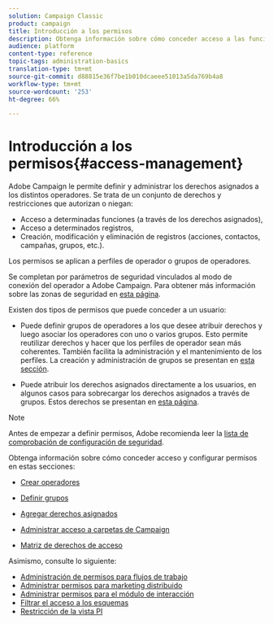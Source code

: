 ```yaml
---
solution: Campaign Classic
product: campaign
title: Introducción a los permisos
description: Obtenga información sobre cómo conceder acceso a las funciones de Campaign
audience: platform
content-type: reference
topic-tags: administration-basics
translation-type: tm+mt
source-git-commit: d88815e36f7be1b010dcaeee51013a5da769b4a8
workflow-type: tm+mt
source-wordcount: '253'
ht-degree: 66%

---
```



# Introducción a los permisos{#access-management}

Adobe Campaign le permite definir y administrar los derechos asignados a los distintos operadores. Se trata de un conjunto de derechos y restricciones que autorizan o niegan:

* Acceso a determinadas funciones (a través de los derechos asignados),
* Acceso a determinados registros,
* Creación, modificación y eliminación de registros (acciones, contactos, campañas, grupos, etc.).

Los permisos se aplican a perfiles de operador o grupos de operadores.

Se completan por parámetros de seguridad vinculados al modo de conexión del operador a Adobe Campaign. Para obtener más información sobre las zonas de seguridad en [esta página](../../installation/using/security-zones.md).

Existen dos tipos de permisos que puede conceder a un usuario:

* Puede definir grupos de operadores a los que desee atribuir derechos y luego asociar los operadores con uno o varios grupos. Esto permite reutilizar derechos y hacer que los perfiles de operador sean más coherentes. También facilita la administración y el mantenimiento de los perfiles. La creación y administración de grupos se presentan en [esta sección](access-management-groups.md).

* Puede atribuir los derechos asignados directamente a los usuarios, en algunos casos para sobrecargar los derechos asignados a través de grupos. Estos derechos se presentan en [esta página](access-management-named-rights.md).

>[!NOTE]
>
>Antes de empezar a definir permisos, Adobe recomienda leer la [lista de comprobación de configuración de seguridad](https://helpx.adobe.com/es/campaign/kb/acc-security.html).

Obtenga información sobre cómo conceder acceso y configurar permisos en estas secciones:

* [Crear operadores](access-management-operators.md)

* [Definir grupos](access-management-groups.md)

* [Agregar derechos asignados](access-management-named-rights.md)

* [Administrar acceso a carpetas de Campaign](access-management-folders.md)

* [Matriz de derechos de acceso](access-management-named-rights.md#access-rights-matrix)


Asimismo, consulte lo siguiente:

* [Administración de permisos para flujos de trabajo](../../workflow/using/managing-rights.md)
* [Administrar permisos para marketing distribuido](../../campaign/using/about-distributed-marketing.md#operators-and-entities)
* [Administrar permisos para el módulo de interacción](../../interaction/using/operator-profiles.md)
* [Filtrar el acceso a los esquemas](../../configuration/using/filtering-schemas.md)
* [Restricción de la vista PI](../../configuration/using/restricting-pii-view.md)
